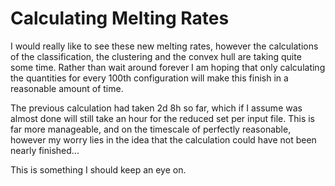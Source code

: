 Calculating Melting Rates
=========================

I would really like to see these new melting rates,
however the calculations of the classification,
the clustering and the convex hull are taking quite some time.
Rather than wait around forever
I am hoping that only calculating the quantities for every 100th configuration
will make this finish in a reasonable amount of time.

The previous calculation had taken 2d 8h so far,
which if I assume was almost done
will still take an hour for the reduced set per input file.
This is far more manageable,
and on the timescale of perfectly reasonable,
however my worry lies in the idea that the calculation could have not been nearly finished...

This is something I should keep an eye on.
